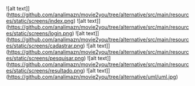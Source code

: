 ![alt text]](https://github.com/analimazn/movie2you/tree/alternative/src/main/resources/static/screens/index.png)
![alt text]](https://github.com/analimazn/movie2you/tree/alternative/src/main/resources/static/screens/login.png)
![alt text]](https://github.com/analimazn/movie2you/tree/alternative/src/main/resources/static/screens/cadastrar.png)
![alt text]](https://github.com/analimazn/movie2you/tree/alternative/src/main/resources/static/screens/pesquisar.png)
![alt text]](https://github.com/analimazn/movie2you/tree/alternative/src/main/resources/static/screens/resultado.png)
![alt text]](https://github.com/analimazn/movie2you/tree/alternative/uml/uml.jpg)
